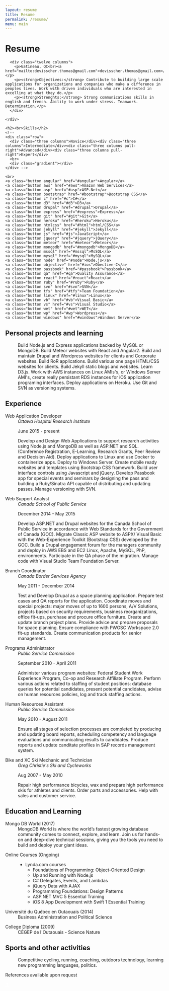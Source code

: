 ```yaml
---
layout: resume
title: Resume
permalink: /resume/
menu: main
---
```

<div class="container">
  <div class="panel">
  <h1>Resume</h1>
    <div class="row">
      
      <div class="twelve columns">
        <p>Gatineau, QC<br><a href="mailto:devisscher.thomas@gmail.com">devisscher.thomas@gmail.com</a></p>
        <p><strong>Objectives:</strong> Contribute to building large scale applications for organizations and companies who make a difference in peoples lives. Work with driven individuals who are interested in excelling at what they do.</p>
        <p><strong>Strenghts:</strong> Strong communications skills in english and french. Ability to work under stress. Teamwork. Determination.</p>
      </div>
      
    </div>
  </div>
  <div class="row center">
    
    <h2><br>Skills</h2>
    <!--
    <div class="row">
      <div class="three columns">Novice</div><div class="three columns">Intermediate</div><div class="three columns pull-right">Advanced</div><div class="three columns pull-right">Expert</div>
      <br>
      <div class="gradient"></div>
    </div> -->
    
    <br>
    <a class="button angular" href="#angular">Angular</a>
    <a class="button aws" href="#aws">Amazon Web Services</a>
    <a class="button asp" href="#asp">ASP.Net</a>
    <a class="button bootstrap" href="#bootstrap">Bootstrap CSS</a>
    <a class="button c" href="#c">C#</a>
    <a class="button d3" href="#d3">D3</a>
    <a class="button drupal" href="#drupal">Drupal</a>
    <a class="button express" href="#express">Express</a>
    <a class="button git" href="#git">Git</a>
    <a class="button heroku" href="#heroku">Heroku</a>
    <a class="button htmlcss" href="#html">html/CSS</a>
    <a class="button jekyll" href="#jekyll">Jekyll</a>
    <a class="button js" href="#js">JavaScript</a>
    <a class="button jquery" href="#jquery">jQuery</a>
    <a class="button meteor" href="#meteor">Meteor</a>
    <a class="button mongodb" href="#mongodb">MongoDB</a>
    <a class="button mssql" href="#mssql">MsSQL</a>
    <a class="button mysql" href="#mysql">MySQL</a>
    <a class="button node" href="#node">Node.js</a>
    <a class="button objective" href="#ios">Obective-C</a>
    <a class="button passbook" href="#passbook">Passbook</a>
    <a class="button qa" href="#qa">Quality Assurance</a>
    <a class="button react" href="#react">React</a>
    <a class="button ruby" href="#ruby">Ruby</a>
    <a class="button svn" href="#svn">SVN</a>
    <a class="button tfs" href="#tfs">Team Foundation</a>
    <a class="button linux" href="#linux">Linux</a>
    <a class="button vb" href="#vb">Visual Basic</a>
    <a class="button vs" href="#vs">Visual Studio</a>
    <a class="button wet" href="#wet">WET</a>
    <a class="button wp" href="#wp">Wordpress</a>
    <a class="button windows" href="#windows">Windows Server</a>
  </div>
  <p></p>
  <div class="row">
    <dl>
      <h2>
      Personal projects and learning</h2>
      <dd>
      <p>Build <a class="node" id="node">Node.js</a> and <a id="express" class="express">Express</a> applications backed by <a id="mysql" class="mysql">MySQL</a> or <a id="mongodb" class="mongodb">MongoDB</a>. Build <a class="meteor" id="meteor">Meteor</a> websites with <a id="react" class="react">React</a> and <a class="angular">Angular2</a>. Build and maintain <a class="drupal"
      id="drupal">Drupal</a> and <a class="wp" id="wp">Wordpress</a> websites for clients and Corporate websites.
      Build <a class="ruby">RoR</a> applications. Build various one page <a class="htmlcss">HTML/CSS</a> websites for clients. Build <a id="jekyll"
      class="jekyll">Jekyll</a> static blogs and websites. Learn <a id="d3" class="d3">D3.js</a>. Work with <a class="aws" id="aws">AWS</a> instances on <a class="linux" id="linux">Linux AMIs</a>'s, or <a id="windows" class="windows">Windows Server AMI</a>'s,
      create really persistant RDS instances for <a id="ios" class="objective swift">iOS</a> application programing interfaces. Deploy applications on <a id="heroku" class="heroku">Heroku</a>. Use <a class="git" id="git">Git</a> and <a id="svn" class="svn">SVN</a> as versioning systems.
    </p>
    </dd>
  </dl>
</div>
<div class="row">
  <h2>Experience</h2>
  <dl>
    <dt class="poste">Web Application Developer </dt>
    <dd><em>Ottawa Hospital Research Institute</em>
    <br>
    <p class="muted">June 2015 - present</p>
    <p>Develop and Design Web Applications to support research activities using <a class="node" id="node">Node.js</a> and <a id="mongodb" class="mongodb">MongoDB</a> as well as <a class="asp" id="asp">ASP.NET</a> and <a class="mssql" id="mssql">SQL</a>. (Conference Registration, E-Learning, Research Grants, Peer Review and Decision Aid). Deploy applications to <a class="linux">Linux</a> and use Docker to containerize apps. Deploy to <a class="windows"> Windows Server</a>. Create mobile ready websites and templates
    using <a id="bootstrap" class="bootstrap">Bootstrap CSS</a> framework. Build user interface controls using <a class="js" id="js">Javascript</a> and <a class="jquery" id="jquery">jQuery</a>. Develop <a id="passbook" class="passbook">Passbook</a> app for special events and seminars by designing the pass and building a <a class="ruby">Ruby/Sinatra</a> API capable of distributing and updating passes. Manage versioning with <a id="svn" class="svn">SVN</a>.
  </p>
  </dd>
</dl>
<dl>
  <dt class="poste">Web Support Analyst</dt>
  <dd><em>Canada School of Public Service</em>
  <br> <p class="muted">December 2014 - May 2015</p>
  <p>Develop <a class="asp">ASP.NET</a> and <a class="drupal">Drupal</a> websites for the Canada School of Public Service in accordance with Web Standards for the Government of Canada (GOC). Migrate <a class="asp">Classic ASP</a> website to <a class="asp">ASPX</a>/
  <a
    class="vb">Visual Basic</a> with the <a class="wet" id="wet">Web-Experience Toolkit</a> (<a class="bootstrap">Bootstrap CSS</a>) developed by the GOC. Build a <a class="drupal">Drupal</a> engagement forum for the managers community and deploy in <a class="aws">AWS</a>            EBS and EC2 <a class="linux">Linux</a>, <a class="apacher">Apache</a>, <a class="mysql">MySQL</a>, <a class="php" id="php">PhP</a>, environments. Participate in the <a id="qa" class="qa">QA</a> phase of the migration. Manage code with <a class="vs">Visual Studio</a> <a id="tfs" class="tfs">Team Foundation Server.</a></p>
    </dd>
  </dl>
  <dl>
    <dt class="poste">Branch Coordinator</dt>
    <dd><em>Canada Border Services Agency</em>
    <br> <p class="muted">May 2011 - December 2014</p>
    <p>
      Test and Develop <a class="drupal">Drupal</a> as a space planning application. Prepare test cases and <a class="qa">QA</a> reports for the application. Coordinate moves and special projects: major moves of up to 1600 persons, A/V Solutions,
      projects based on security requirements, business reorganizations, office fit-ups, purchase and procure office furniture. Create and update branch project plans. Provide advice and prepare proposals for space planning. Ensure compliance with
      PWGSC Workspace 2.0 fit-up standards. Create communication products for senior management.
    </p>
    </dd>
  </dl>
  <dl>
    <dt class="poste">Programs Administrator</dt>
    <dd><em>Public Service Commission</em>
    <br> <p class="muted">September 2010 - April 2011</p>
    <p>Administer various program websites: Federal Student Work Experience Program, Co-op and Research Affiliate Program. Perform various actions related to staffing of student positions: database queries for potential candidates, present potential
      candidates, advise on human resources policies, log and track staffing actions.
    </p>
    </dd>
  </dl>
  <dl>
    <dt class="poste">Human Resources Assistant</dt>
    <dd><em>Public Service Commission</em>
    <br> <p class="muted">May 2010 - August 2011</p>
    <p>Ensure all stages of selection processes are completed by producing and updating board reports, scheduling competency and language evaluations and communicating results to candidates. Produce reports and update canditate profiles in SAP records management system. </p>
    </dd>
  </dl>
  <dl>
    <dt class="poste">Bike and XC Ski Mechanic and Technician</dt>
    <dd><em>Greg Christie's Ski and Cycleworks</em>
    <br> <p class="muted">Aug 2007 - May 2010</p>
    <p>Repair high performance bicycles, wax and prepare high performance skis for athletes and clients. Order parts and accessories. Help with sales and customer service.</p>
    </dd>
  </dl>
</div>
<div class="row">
  <h2>Education and Learning</h2>
  <dl>
    <dt class="poste">Mongo DB World (2017)</dt>
    <dd>
    MongoDB World is where the world’s fastest growing database community comes to connect, explore, and learn. Join us for hands-on and deep-dive technical sessions, giving you the tools you need to build and deploy your giant ideas.
    </dd>
  </dl>
   <dl>
    <dt class="poste">Online Courses (Ongoing)</dt>
    <dd>
      <ul>
        <li>Lynda.com courses
        <ul>
        <li>Foundations of Programming: Object-Oriented Design</li>
        <li>Up and Running with Node.js</li>
        <li>C# Delegates, Events, and Lambdas</li>
        <li>jQuery Data with AJAX</li>
        <li>Programming Foundations: Design Patterns</li>
        <li>ASP.NET MVC 5 Essential Training</li>
        <li>iOS 8 App Development with Swift 1 Essential Training</li>
        </ul>
        </li>
      </ul>
    </dd>
  </dl>
  <dl>
    <dt class="poste">Université du Québec en Outaouais (2014)</dt>
    <dd>Business Administration and Political Science</dd>
  </dl>
  <dl>
    <dt class="poste">College Diploma (2009)</dt>
    <dd>CÉGEP de l'Outaouais - Science Nature
    </dd>
  </dl>
</div>
<h2>Sports and other activities</h2>
<dl>
  <dd>Competitive cycling, running, coaching, outdoors technology, learning new programming languages, politics.
  </dd>
</dl>
<dl>
  <dt class="poste">References available upon request</dt>
</dl>
<dl>
  <a href="#" class="back-to-top" style="color: #fff;"> &uarr;
  </a>
</dl>
</div>